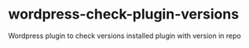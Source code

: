 # wordpress-check-plugin-versions
Wordpress plugin to check versions installed plugin with version in repo
